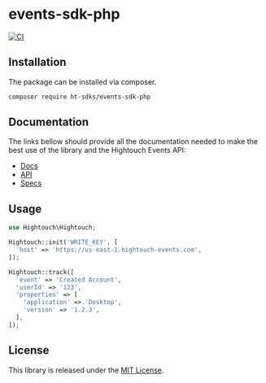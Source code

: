 events-sdk-php
==============
[![CI](https://github.com/ht-sdks/events-sdk-php/actions/workflows/ci.yml/badge.svg)](https://github.com/ht-sdks/events-sdk-php/actions/workflows/ci.yml)

## Installation

The package can be installed via composer.

```sh
composer require ht-sdks/events-sdk-php
```

## Documentation

The links bellow should provide all the documentation needed to make the best use of the library and the Hightouch Events API:

- [Docs](https://hightouch.com/docs/events/sdks/php)
- [API](https://hightouch.com/docs/events/sdks/http)
- [Specs](https://hightouch.com/docs/events/event-spec)

## Usage

```php
use Hightouch\Hightouch;

Hightouch::init('WRITE_KEY', [
  'host' => 'https://us-east-1.hightouch-events.com',
]);

Hightouch::track([
  'event' => 'Created Account',
  'userId' => '123',
  'properties' => [
    'application' => 'Desktop',
    'version' => '1.2.3',
  ],
]);
```

## License

This library is released under the [MIT License](LICENSE).

